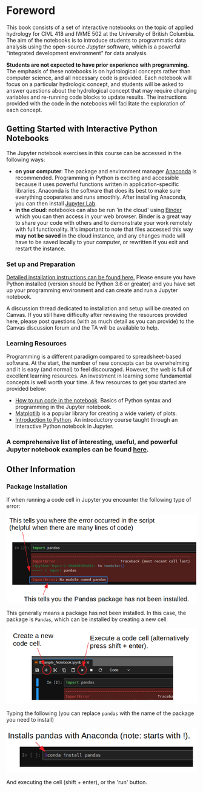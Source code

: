 # Foreword

This book consists of a set of interactive notebooks on the topic of applied hydrology for CIVL 418 and IWME 502 at the University of British Columbia.  The aim of the notebooks is to introduce students to programmatic data analysis using the open-source *Jupyter* software, which is a powerful "integrated development environment" for data analysis.

**Students are not expected to have prior experience with programming.**  The emphasis of these notebooks is on hydrological concepts rather than computer science, and all necessary code is provided.  Each notebook will focus on a particular hydrologic concept, and students will be asked to answer questions about the hydrological concept that may require changing variables and re-running code blocks to update results.  The instructions provided with the code in the notebooks will facilitate the exploration of each concept.


## Getting Started with Interactive Python Notebooks

The Jupyter notebook exercises in this course can be accessed in the following ways:

* **on your computer**: The package and environment manager [Anaconda](https://www.anaconda.com/) is recommended.  Programming in Python is exciting and accessible because it uses powerful functions written in application-specific libraries.  Anaconda is the software that does its best to make sure everything cooperates and runs smoothly.  After installing Anaconda, you can then install [Jupyter Lab](https://jupyter.org/).  
* **in the cloud**: notebooks can also be run 'in the cloud' using [Binder](https://mybinder.org/) which you can then access in your web browser.  Binder is a great way to share your code with others and to demonstrate your work remotely with full functionality.  It's important to note that files accessed this way **may not be saved** in the cloud instance, and any changes made will have to be saved locally to your computer, or rewritten if you exit and restart the instance.  

### Set up and Preparation

[Detailed installation instructions can be found here.](https://nbviewer.jupyter.org/github/ehmatthes/intro_programming/blob/master/notebooks/programming_environment.ipynb)  Please ensure you have Python installed (version should be Python 3.6 or greater) and you have set up your programming environment and can create and run a Jupyter notebook.  

A discussion thread dedicated to installation and setup will be created on Canvas.  If you still have difficulty after reviewing the resources provided here, please post questions (with as much detail as you can provide) to the Canvas discussion forum and the TA will be available to help.

### Learning Resources

Programming is a different paradigm compared to spreadsheet-based software.  At the start, the number of new concepts can be overwhelming and it is easy (and normal) to feel discouraged.  However, the web is full of excellent learning resources.  An investment in learning some fundamental concepts is well worth your time.  A few resources to get you started are provided below:

* [How to run code in the notebook](https://nbviewer.jupyter.org/github/jupyter/notebook/blob/master/docs/source/examples/Notebook/Running%20Code.ipynb).  Basics of Python syntax and programming in the Jupyter notebook.
* [Matplotlib](http://nbviewer.ipython.org/github/jrjohansson/scientific-python-lectures/blob/master/Lecture-4-Matplotlib.ipynb) is a popular library for creating a wide variety of plots.  
* [Introduction to Python](https://nbviewer.jupyter.org/github/ehmatthes/intro_programming/blob/master/notebooks/index.ipynb).  An introductory course taught through an interactive Python notebook in Jupyter.

### A comprehensive list of interesting, useful, and powerful Jupyter notebook examples can be found [here](https://github.com/jupyter/jupyter/wiki/A-gallery-of-interesting-Jupyter-Notebooks).

## Other Information

### Package Installation

If when running a code cell in Jupyter you encounter the following type of error:

![Example Package Error](img/package_error.png)

This generally means a package has not been installed.  In this case, the package is `Pandas`, which can be installed by creating a new cell:

![new cell](img/new_cell.png)

Typing the following (you can replace `pandas` with the name of the package you need to install)

![](img/package_install.png)

And executing the cell (shift + enter), or the 'run' button.
